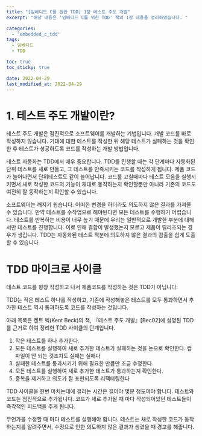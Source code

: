 ```yaml
---
title: "[임베디드 C를 윈한 TDD] 1장 테스트 주도 개발"
excerpt: "해당 내용은 '임베디드 C를 위한 TDD' 책의 1장 내용을 정리하였습니다. "

categories:
  - 'embedded_c_tdd'
tags:
  - 임베디드
  - TDD

toc: true
toc_sticky: true

date: 2022-04-29
last_modified_at: 2022-04-29
---
```


# 1. 테스트 주도 개발이란?

테스트 주도 개발은 점진적으로 소프트웨어를 개발하는 기법입니다. 
개발 코드를 바로 작성하지 않습니다. 
기대에 대한 테스트를 작성한 뒤 해당 테스트가 실패하는 것을 확인한 후 테스트가 성공하도록 코드를 작성하는 개발 방법입니다. 

테스트 자동화는 TDD에서 매우 중요합니다. 
TDD를 진행할 때는 각 단계마다 자동화된 단위 테스트를 새로 만들고, 그 테스트를 만족시키는 코드를 작성하게 됩니다. 
제품 코드가 늘어나면서 단위테스트도 같이 늘어납니다. 
코드를 고칠때마다 테스트 모음을 실행시키면서 새로 작성한 코드의 기능이 재대로 동작하는지 확인할뿐만 아니라 기존의 코드도 여전히 잘 동작하는지 확인할 수 있습니다. 

소프트웨어는 깨지기 쉽습니다. 
어떠한 변경을 하더라도 의도하지 않은 결과를 가져올 수 있습니다. 
만약 테스트를 수작업으로 해야된다면 모든 테스트를 수행하기 어렵습니다. 
테스트를 반복하는 비용이 너무 높기 때문에 우리는 일반적으로 개발한 부분에 대해서만 테스트를 진행합니다. 
이로 인해 결함이 발생했는지 모르고 제품이 릴리즈되는 경우가 생깁니다. 
TDD는 자동화된 테스트 적분에 의도하지 않은 결과의 검출을 쉽게 도출할 수 있습니다. 

# TDD 마이크로 사이클 

테스트 코드를 왕창 작성하고 나서 제품코드를 작성하는 것은 TDD가 아닙니다. 

TDD는 작은 테스트 하나를 작성하고, 기존에 작성해놓은 테스트를 모두 통과하면서 추가한 테스트 역시 통과하도록 코드를 작성하는 것입니다. 

아래 목록은 켄트 벡(Kent Beck)의 책, 『테스트 주도 개발』[Bec02]에 설명된 TDD 를 근거로 하여 정리한 TDD 사이클의 단계입니다. 

1. 작은 테스트를 하나 추가한다. 
2. 모든 테스트를 실행하여 새로 추가한 테스트가 실패하는 것을 눈으로 확인한다. 컴파일이 안 되는 것조차도 실패는 실패다
3. 실패한 테스트를 통과시키기 위해 필요한 만큼만 조금 수정한다. 
4. 모든 테스트를 실행하여 새로 추가한 테스트가 통과하는지 확인한다. 
5. 중복을 제거하고 의도가 잘 표현되도록 리팩터링한다

TDD 사이클을 한번 마치는데에 걸리는 시간은 길어야 몇분 정도여야 합니다. 
테스트와 코드는 점진적으로 추가됩니다. 
코드가 새로 추가될 때 마다 작성되어있던 테스트들이 즉각적인 피드백을 주게 됩니다. 

무언가를 수정할 때 마다 테스트를 실행해야 합니다. 
테스트는 새로 작성한 코드가 동작하는지를 알려주면서, 수정으로 인한 의도하지 않은 결과가 생겼을 때 경고를 해줍니다. 
